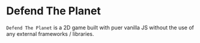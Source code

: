 # Defend The Planet

`Defend The Planet` is a 2D game built with puer vanilla JS without the use of any external frameworks / libraries.